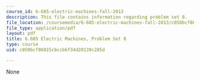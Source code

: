 ```yaml
---
course_id: 6-685-electric-machines-fall-2013
description: This file contains information regarding problem set 8.
file_location: /coursemedia/6-685-electric-machines-fall-2013/c050bcf86815cbccb6f34d20139c285d_MIT6_685F13_ps08.pdf
file_type: application/pdf
layout: pdf
title: 6.685 Electric Machines, Problem Set 8
type: course
uid: c050bcf86815cbccb6f34d20139c285d

---
```

None